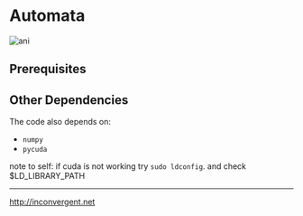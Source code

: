 # Automata


![ani](/img/ani.gif?raw=true "ani")

## Prerequisites


## Other Dependencies

The code also depends on:

*    `numpy`
*    `pycuda`


note to self: if cuda is not working try `sudo ldconfig`. and check $LD_LIBRARY_PATH

-----------
http://inconvergent.net


